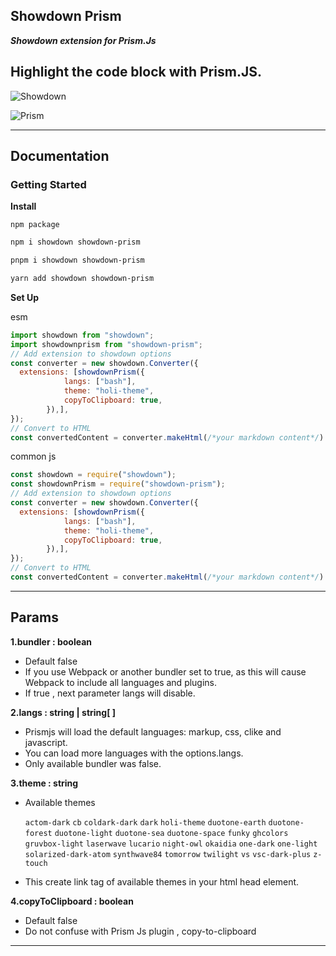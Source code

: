 
## Showdown Prism

***Showdown extension for Prism.Js***

Highlight the code block with Prism.JS.
---

![Showdown](https://raw.githubusercontent.com/showdownjs/logo/master/dist/logo.readme.png)

![Prism](https://encrypted-tbn0.gstatic.com/images?q=tbn:ANd9GcSbjWKYf_38hFwIwCIsKaqoUrbVIm6UaNw1Ww&s)   

---
## Documentation

### Getting Started

**Install**

`npm package`

```bash
npm i showdown showdown-prism
```

```bash
pnpm i showdown showdown-prism
```

```bash
yarn add showdown showdown-prism
```


**Set Up**

esm

```js
import showdown from "showdown";
import showdownprism from "showdown-prism";
// Add extension to showdown options
const converter = new showdown.Converter({
  extensions: [showdownPrism({
            langs: ["bash"],
            theme: "holi-theme",
            copyToClipboard: true,
        }),],
});
// Convert to HTML
const convertedContent = converter.makeHtml(/*your markdown content*/)

```

common js

```js
const showdown = require("showdown");
const showdownPrism = require("showdown-prism");
// Add extension to showdown options
const converter = new showdown.Converter({
  extensions: [showdownPrism({
            langs: ["bash"],
            theme: "holi-theme",
            copyToClipboard: true,
        }),],
});
// Convert to HTML
const convertedContent = converter.makeHtml(/*your markdown content*/)

```

---


## Params

**1.bundler : boolean**
- Default false
- If you use Webpack or another bundler set to true, as this will cause Webpack to include all languages and plugins.
- If true , next parameter langs will disable.

**2.langs :  string | string[ ]**
- Prismjs will load the default languages: markup, css, clike and javascript.
- You can load more languages with the options.langs.
- Only available bundler was false.
 
**3.theme : string**
- Available themes 
  
    `actom-dark`
    `cb`
    `coldark-dark`
    `dark`
    `holi-theme`
    `duotone-earth`
    `duotone-forest`
    `duotone-light`
    `duotone-sea`
    `duotone-space`
    `funky`
    `ghcolors`
    `gruvbox-light`
    `laserwave`
    `lucario`
    `night-owl`
    `okaidia`
    `one-dark`
    `one-light`
    `solarized-dark-atom`
    `synthwave84`
    `tomorrow`
    `twilight`
    `vs`
    `vsc-dark-plus`
    `z-touch`

- This create  link tag of available themes in your html head element.

**4.copyToClipboard :  boolean**
- Default false
- Do not confuse with Prism Js plugin , copy-to-clipboard

---




